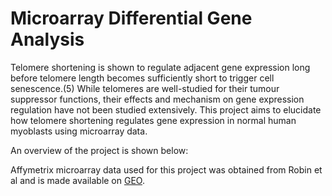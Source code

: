 # Microarray Differential Gene Analysis
Telomere shortening is shown to regulate adjacent gene expression long before telomere length becomes sufficiently short to trigger cell senescence.(5) While telomeres are well-studied for their tumour suppressor functions, their effects and mechanism on gene expression regulation have not been studied extensively. This project aims to elucidate how
telomere shortening regulates gene expression in normal human myoblasts using microarray data.

An overview of the project is shown below:


Affymetrix microarray data used for this project was obtained from Robin et al and is made available on [GEO](https://www.ncbi.nlm.nih.gov/geo/query/acc.cgi?acc=GSE48973).
